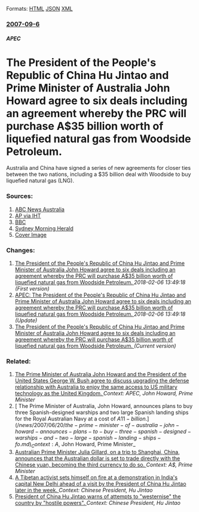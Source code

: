 
Formats: [HTML](/news/2007/09/6/the-president-of-the-people-s-republic-of-china-hu-jintao-and-prime-minister-of-australia-john-howard-agree-to-six-deals-including-an-agree.html)  [JSON](/news/2007/09/6/the-president-of-the-people-s-republic-of-china-hu-jintao-and-prime-minister-of-australia-john-howard-agree-to-six-deals-including-an-agree.json)  [XML](/news/2007/09/6/the-president-of-the-people-s-republic-of-china-hu-jintao-and-prime-minister-of-australia-john-howard-agree-to-six-deals-including-an-agree.xml)  

### [2007-09-6](/news/2007/09/6/index.md)

##### APEC
#  The President of the People's Republic of China Hu Jintao and Prime Minister of Australia John Howard agree to six deals including an agreement whereby the PRC will purchase A$35 billion worth of liquefied natural gas from Woodside Petroleum. 

Australia and China have signed a series of new agreements for closer ties between the two nations, including a $35 billion deal with Woodside to buy liquefied natural gas (LNG).


### Sources:

1. [ABC News Australia](http://www.abc.net.au/news/stories/2007/09/06/2025691.htm)
2. [AP via IHT](http://www.iht.com/articles/2007/09/06/asia/bush.php)
3. [BBC](http://news.bbc.co.uk/2/hi/asia-pacific/6981007.stm)
4. [Sydney Morning Herald](http://www.smh.com.au/news/national/cops-gave-us-permission-chaser/2007/09/07/1188783454020.html?s_cid=rss_news)
4. [Cover Image](http://www.abc.net.au/news/image/2233860-1x1-700x700.jpg)

### Changes:

1. [ The President of the People's Republic of China Hu Jintao and Prime Minister of Australia John Howard agree to six deals including an agreement whereby the PRC will purchase A$35 billion worth of liquefied natural gas from Woodside Petroleum. ](/news/2007/09/6/the-president-of-the-people-s-republic-of-china-hu-jintao-and-prime-minister-of-australia-john-howard-agree-to-six-deals-including-an-agre.md) _2018-02-06 13:49:18 (First version)_
2. [ APEC: The President of the People's Republic of China Hu Jintao and Prime Minister of Australia John Howard agree to six deals including an agreement whereby the PRC will purchase A$35 billion worth of liquefied natural gas from Woodside Petroleum. ](/news/2007/09/6/apec-the-president-of-the-people-s-republic-of-china-hu-jintao-and-prime-minister-of-australia-john-howard-agree-to-six-deals-including-an.md) _2018-02-06 13:49:18 (Update)_
2. [ The President of the People's Republic of China Hu Jintao and Prime Minister of Australia John Howard agree to six deals including an agreement whereby the PRC will purchase A$35 billion worth of liquefied natural gas from Woodside Petroleum. ](/news/2007/09/6/the-president-of-the-people-s-republic-of-china-hu-jintao-and-prime-minister-of-australia-john-howard-agree-to-six-deals-including-an-agree.md) _(Current version)_

### Related:

1. [ The Prime Minister of Australia John Howard and the President of the United States George W. Bush agree to discuss upgrading the defense relationship with Australia to enjoy the same access to US military technology as the United Kingdom. ](/news/2007/09/5/the-prime-minister-of-australia-john-howard-and-the-president-of-the-united-states-george-w-bush-agree-to-discuss-upgrading-the-defense-re.md) _Context: APEC, John Howard, Prime Minister_
2. [ The Prime Minister of Australia, John Howard, announces plans to buy three Spanish-designed warships and two large Spanish landing ships for the Royal Australian Navy at a cost of $A11-billion. ](/news/2007/06/20/the-prime-minister-of-australia-john-howard-announces-plans-to-buy-three-spanish-designed-warships-and-two-large-spanish-landing-ships-fo.md) _Context: A$, John Howard, Prime Minister_
3. [Australian Prime Minister Julia Gillard, on a trip to Shanghai, China, announces that the Australian dollar is set to trade directly with the Chinese yuan, becoming the third currency to do so. ](/news/2013/04/8/australian-prime-minister-julia-gillard-on-a-trip-to-shanghai-china-announces-that-the-australian-dollar-is-set-to-trade-directly-with-th.md) _Context: A$, Prime Minister_
4. [A Tibetan activist sets himself on fire at a demonstration in India's capital New Delhi ahead of a visit by the President of China Hu Jintao later in the week. ](/news/2012/03/26/a-tibetan-activist-sets-himself-on-fire-at-a-demonstration-in-india-s-capital-new-delhi-ahead-of-a-visit-by-the-president-of-china-hu-jintao.md) _Context: Chinese President, Hu Jintao_
5. [President of China Hu Jintao warns of attempts to "westernise" the country by "hostile powers". ](/news/2012/01/2/president-of-china-hu-jintao-warns-of-attempts-to-westernise-the-country-by-hostile-powers.md) _Context: Chinese President, Hu Jintao_
